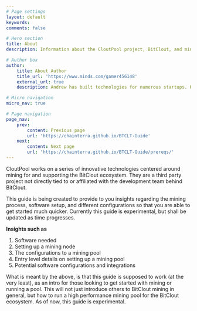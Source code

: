 ```yaml
---
# Page settings
layout: default
keywords:
comments: false

# Hero section
title: About
description: Information about the CloutPool project, BitClout, and mining in general.

# Author box
author:
    title: About Author
    title_url: 'https://www.minds.com/gamer456148'
    external_url: true
    description: Andrew has built technologies for numerous startups. He currently does research in Computational Genomics, Distributed Systems, and Quantum Computing. He is a Copt, and likes to play a variety of sports or build things in his free time.

# Micro navigation
micro_nav: true

# Page navigation
page_nav:
    prev:
        content: Previous page
        url: 'https://chainterra.github.io/BTCLT-Guide'
    next:
        content: Next page
        url: 'https://chainterra.github.io/BTCLT-Guide/prereqs/'
---
```

CloutPool works on a series of innovative technologies centered around mining for and supporting the BitClout ecosystem. They are a third party project not directly tied to or affiliated with the development team behind BitClout. 

This guide is being created to provide to you insights regarding the mining process, software setup, and different configurations so that you are able to get started much quicker. Currently this guide is experimental, but shall be updated as time progresses.

**Insights such as**
1. Software needed
2. Setting up a mining node
3. The configurations to a mining pool
4. Entry level details on setting up a mining pool
5. Potential software configurations and integrations

What is meant by the above, is that this guide is supposed to work (at the very least), as an intro for those looking to get started with mining or running a pool. This will not just introduce others to BitClout mining in general, but how to run a high performance mining pool for the BitClout ecosystem. As of now, this guide is experimental.
